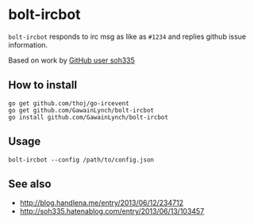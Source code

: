 # bolt-ircbot

```bolt-ircbot``` responds to irc msg as like as ```#1234``` and replies github issue information.

Based on work by [GitHub user soh335](https://github.com/soh335/github-issue-ircbot)

## How to install

```
go get github.com/thoj/go-ircevent
go get github.com/GawainLynch/bolt-ircbot
go install github.com/GawainLynch/bolt-ircbot
```

## Usage

```
bolt-ircbot --config /path/to/config.json
```

## See also

* http://blog.handlena.me/entry/2013/06/12/234712
* http://soh335.hatenablog.com/entry/2013/06/13/103457
